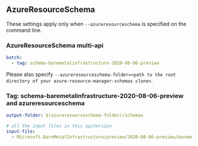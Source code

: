 ## AzureResourceSchema

These settings apply only when `--azureresourceschema` is specified on the command line.

### AzureResourceSchema multi-api

``` yaml $(azureresourceschema) && $(multiapi)
batch:
  - tag: schema-baremetalinfrastructure-2020-08-06-preview

```

Please also specify `--azureresourceschema-folder=<path to the root directory of your azure-resource-manager-schemas clone>`.

### Tag: schema-baremetalinfrastructure-2020-08-06-preview and azureresourceschema

``` yaml $(tag) == 'schema-baremetalinfrastructure-2020-08-06-preview' && $(azureresourceschema)
output-folder: $(azureresourceschema-folder)/schemas

# all the input files in this apiVersion
input-file:
  - Microsoft.BareMetalInfrastructure/preview/2020-08-06-preview/baremetalinfrastructure.json

```
